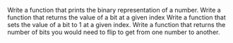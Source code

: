 Write a function that prints the binary representation of a number.
Write a function that returns the value of a bit at a given index
Write a function that sets the value of a bit to 1 at a given index.
Write a function that returns the number of bits you would need to flip to get from one number to another.
